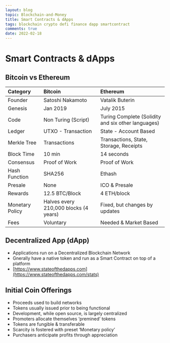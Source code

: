 ```yaml
---
layout: blog
topic: Blockchain-and-Money
title: Smart Contracts & dApps
tags: blockchain crypto defi finance dapp smartcontract
comments: true
date: 2022-02-18
---
```


# Smart Contracts & dApps
 
## Bitcoin vs Ethereum

| Category     | Bitcoin         | Ethereum |
|:-------------|:------------------|:------|
| Founder   | Satoshi Nakamoto | Vatalik Buterin  |
| Genesis | Jan 2019  | July 2015  |
| Code | Non Turing (Script) | Turing Complete (Solidity and six other languages)  |
| Ledger    | UTXO - Transaction | State - Account Based  |
| Merkle Tree    | Transactions | Transactions, State, Storage, Receipts  |
| Block Time   | 10 min | 14 seconds  |
| Consensus  | Proof of Work | Proof of Work  |
| Hash Function| SHA256 | Ethash |
| Presale  | None | ICO & Presale |
| Rewards  | 12.5 BTC/Block | 4 ETH/block |
| Monetary Policy  | Halves every 210,000 blocks (4 years) | Fixed, but changes by updates |
| Fees  | Voluntary | Needed & Market Based |

## Decentralized App (dApp)
*  Applications run on a Decentralized Blockchain Network
*  Gnerally have a native token and run as a Smart Contract on top of a platform 
*   [https://www.stateofthedapps.com](https://www.stateofthedapps.com/stats)

## Initial Coin Offerings 
*  Proceeds used to build networks
*  Tokens usually issued prior to being functional
*  Development, while open source, is largely centralized
*  Promoters allocate themselves ‘premined’ tokens
*  Tokens are fungible & transferable
*  Scarcity is fostered with preset ‘Monetary policy’
*  Purchasers anticipate profits through appreciation 
